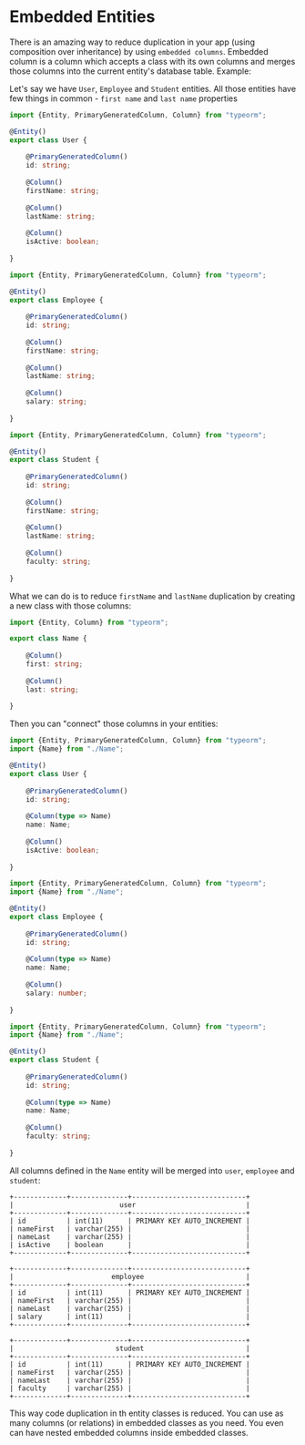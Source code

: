 # Embedded Entities

There is an amazing way to reduce duplication in your app (using composition over inheritance) by using `embedded columns`.
Embedded column is a column which accepts a class with its own columns and merges those columns into the current entity's database table.
Example:

Let's say we have `User`, `Employee` and `Student` entities.
All those entities have few things in common - `first name` and `last name` properties

```typescript
import {Entity, PrimaryGeneratedColumn, Column} from "typeorm";

@Entity()
export class User {
    
    @PrimaryGeneratedColumn()
    id: string;
    
    @Column()
    firstName: string;
    
    @Column()
    lastName: string;
    
    @Column()
    isActive: boolean;
    
}
```

```typescript
import {Entity, PrimaryGeneratedColumn, Column} from "typeorm";

@Entity()
export class Employee {
    
    @PrimaryGeneratedColumn()
    id: string;
    
    @Column()
    firstName: string;
    
    @Column()
    lastName: string;
    
    @Column()
    salary: string;
    
}
```

```typescript
import {Entity, PrimaryGeneratedColumn, Column} from "typeorm";

@Entity()
export class Student {
    
    @PrimaryGeneratedColumn()
    id: string;
    
    @Column()
    firstName: string;
    
    @Column()
    lastName: string;
    
    @Column()
    faculty: string;
    
}
```

What we can do is to reduce `firstName` and `lastName` duplication by creating a new class with those columns:

```typescript
import {Entity, Column} from "typeorm";

export class Name {
    
    @Column()
    first: string;
    
    @Column()
    last: string;
    
}
```

Then you can "connect" those columns in your entities: 

```typescript
import {Entity, PrimaryGeneratedColumn, Column} from "typeorm";
import {Name} from "./Name";

@Entity()
export class User {
    
    @PrimaryGeneratedColumn()
    id: string;
    
    @Column(type => Name)
    name: Name;
    
    @Column()
    isActive: boolean;
    
}
```

```typescript
import {Entity, PrimaryGeneratedColumn, Column} from "typeorm";
import {Name} from "./Name";

@Entity()
export class Employee {
    
    @PrimaryGeneratedColumn()
    id: string;
    
    @Column(type => Name)
    name: Name;
    
    @Column()
    salary: number;
    
}
```

```typescript
import {Entity, PrimaryGeneratedColumn, Column} from "typeorm";
import {Name} from "./Name";

@Entity()
export class Student {
    
    @PrimaryGeneratedColumn()
    id: string;
    
    @Column(type => Name)
    name: Name;
    
    @Column()
    faculty: string;
    
}
```

All columns defined in the `Name` entity will be merged into `user`, `employee` and `student`:

```shell
+-------------+--------------+----------------------------+
|                          user                           |
+-------------+--------------+----------------------------+
| id          | int(11)      | PRIMARY KEY AUTO_INCREMENT |
| nameFirst   | varchar(255) |                            |
| nameLast    | varchar(255) |                            |
| isActive    | boolean      |                            |
+-------------+--------------+----------------------------+

+-------------+--------------+----------------------------+
|                        employee                         |
+-------------+--------------+----------------------------+
| id          | int(11)      | PRIMARY KEY AUTO_INCREMENT |
| nameFirst   | varchar(255) |                            |
| nameLast    | varchar(255) |                            |
| salary      | int(11)      |                            |
+-------------+--------------+----------------------------+

+-------------+--------------+----------------------------+
|                         student                         |
+-------------+--------------+----------------------------+
| id          | int(11)      | PRIMARY KEY AUTO_INCREMENT |
| nameFirst   | varchar(255) |                            |
| nameLast    | varchar(255) |                            |
| faculty     | varchar(255) |                            |
+-------------+--------------+----------------------------+
```

This way code duplication in th entity classes is reduced.
 You can use as many columns (or relations) in embedded classes as you need.
 You even can have nested embedded columns inside embedded classes.
 